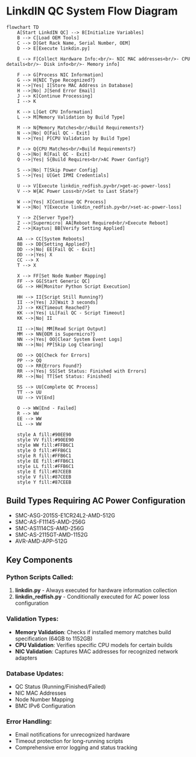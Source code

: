 # LinkdIN QC System Flow Diagram

```mermaid
flowchart TD
    A[Start LinkdIN QC] --> B[Initialize Variables]
    B --> C[Load OEM Tools]
    C --> D[Get Rack Name, Serial Number, OEM]
    D --> E[Execute linkdin.py]
    
    E --> F[Collect Hardware Info:<br/>- NIC MAC addresses<br/>- CPU details<br/>- Disk info<br/>- Memory info]
    
    F --> G[Process NIC Information]
    G --> H{NIC Type Recognized?}
    H -->|Yes| I[Store MAC Address in Database]
    H -->|No| J[Send Error Email]
    J --> K[Continue Processing]
    I --> K
    
    K --> L[Get CPU Information]
    L --> M[Memory Validation by Build Type]
    
    M --> N{Memory Matches<br/>Build Requirements?}
    N -->|No| O[Fail QC - Exit]
    N -->|Yes| P[CPU Validation by Build Type]
    
    P --> Q{CPU Matches<br/>Build Requirements?}
    Q -->|No| R[Fail QC - Exit]
    Q -->|Yes| S{Build Requires<br/>AC Power Config?}
    
    S -->|No| T[Skip Power Config]
    S -->|Yes| U[Get IPMI Credentials]
    
    U --> V[Execute linkdin_redfish.py<br/>get-ac-power-loss]
    V --> W{AC Power Loss<br/>Set to Last State?}
    
    W -->|Yes| X[Continue QC Process]
    W -->|No| Y[Execute linkdin_redfish.py<br/>set-ac-power-loss]
    
    Y --> Z{Server Type?}
    Z -->|Supermicro| AA[Reboot Required<br/>Execute Reboot]
    Z -->|Kaytus| BB[Verify Setting Applied]
    
    AA --> CC[System Reboots]
    BB --> DD{Setting Applied?}
    DD -->|No| EE[Fail QC - Exit]
    DD -->|Yes| X
    CC --> X
    T --> X
    
    X --> FF[Set Node Number Mapping]
    FF --> GG[Start Generic QC]
    GG --> HH[Monitor Python Script Execution]
    
    HH --> II{Script Still Running?}
    II -->|Yes| JJ[Wait 3 seconds]
    JJ --> KK{Timeout Reached?}
    KK -->|Yes| LL[Fail QC - Script Timeout]
    KK -->|No| II
    
    II -->|No| MM[Read Script Output]
    MM --> NN{OEM is Supermicro?}
    NN -->|Yes| OO[Clear System Event Logs]
    NN -->|No| PP[Skip Log Clearing]
    
    OO --> QQ[Check for Errors]
    PP --> QQ
    QQ --> RR{Errors Found?}
    RR -->|Yes| SS[Set Status: Finished with Errors]
    RR -->|No| TT[Set Status: Finished]
    
    SS --> UU[Complete QC Process]
    TT --> UU
    UU --> VV[End]
    
    O --> WW[End - Failed]
    R --> WW
    EE --> WW
    LL --> WW
    
    style A fill:#90EE90
    style VV fill:#90EE90
    style WW fill:#FFB6C1
    style O fill:#FFB6C1
    style R fill:#FFB6C1
    style EE fill:#FFB6C1
    style LL fill:#FFB6C1
    style E fill:#87CEEB
    style V fill:#87CEEB
    style Y fill:#87CEEB
```

## Build Types Requiring AC Power Configuration
- SMC-ASG-2015S-E1CR24L2-AMD-512G
- SMC-AS-F11145-AMD-256G
- SMC-AS1114CS-AMD-256G
- SMC-AS-2115GT-AMD-1152G
- AVR-AMD-APP-512G

## Key Components

### Python Scripts Called:
1. **linkdin.py** - Always executed for hardware information collection
2. **linkdin_redfish.py** - Conditionally executed for AC power loss configuration

### Validation Types:
- **Memory Validation**: Checks if installed memory matches build specification (64GB to 1152GB)
- **CPU Validation**: Verifies specific CPU models for certain builds
- **NIC Validation**: Captures MAC addresses for recognized network adapters

### Database Updates:
- QC Status (Running/Finished/Failed)
- NIC MAC Addresses
- Node Number Mapping
- BMC IPv6 Configuration

### Error Handling:
- Email notifications for unrecognized hardware
- Timeout protection for long-running scripts
- Comprehensive error logging and status tracking
